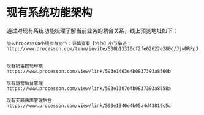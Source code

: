 # 现有系统功能架构

通过对现有系统功能梳理了解当前业务的耦合关系，线上预览地址如下：

```
加入ProcessOn小组参与协作：详情查看【协作】小节描述：
http://www.processon.com/team/invite/530b13310cf2fe02622e280d/JjwDRRpJ


现有销售提现审核
https://www.processon.com/view/link/593e1463e4b0837393a8560b

现有运营后台管理
https://www.processon.com/view/link/593e1307e4b0837393a8558a

现有天籁曲库管理后台  
https://www.processon.com/view/link/593e1340e4b05a4d43819c5c
```



